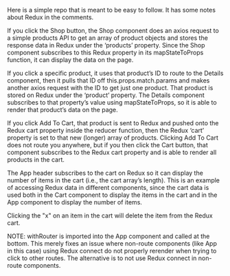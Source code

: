 Here is a simple repo that is meant to be easy to follow. It has some notes about Redux in the comments. 

If you click the Shop button, the Shop component does an axios request to a simple products API to get an array of product objects and stores the response data in Redux under the ‘products’ property. Since the Shop component subscribes to this Redux property in its mapStateToProps function, it can display the data on the page. 

If you click a specific product, it uses that product’s ID to route to the Details component, then it pulls that ID off this.props.match.params and makes another axios request with the ID to get just one product. That product is stored on Redux under the ‘product’ property. The Details component subscribes to that property’s value using mapStateToProps, so it is able to render that product’s data on the page. 

If you click Add To Cart, that product is sent to Redux and pushed onto the Redux cart property inside the reducer function, then the Redux ‘cart’ property is set to that new (longer) array of products. Clicking Add To Cart does not route you anywhere, but if you then click the Cart button, that component subscribes to the Redux cart property and is able to render all products in the cart.

The App header subscribes to the cart on Redux so it can display the number of items in the cart (i.e., the cart array’s length). This is an example of accessing Redux data in different components, since the cart data is used both in the Cart component to display the items in the cart and in the App component to display the number of items. 

Clicking the "x" on an item in the cart will delete the item from the Redux cart.

NOTE: withRouter is imported into the App component and called at the bottom. This merely fixes an issue where non-route components (like App in this case) using Redux connect do not properly rerender when trying to click to other routes. The alternative is to not use Redux connect in non-route components.
